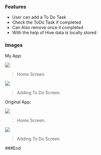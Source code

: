 ### Features

- User can add a To Do Task
- Check the ToDo Task if completed
- Can Also remove once it completed
- With the help of Hive data is locally stored 

### Images

My App:

![](https://github.com/salmannaeem112215/flutter_todo_app/blob/main/m_pic1.jpeg)
> Home Screen.

![](https://github.com/salmannaeem112215/flutter_todo_app/blob/main/m_pic2.jpeg)
> Adding To Do Screen.

Original App:

![](https://github.com/salmannaeem112215/flutter_todo_app/blob/main/pic1.png)
> Home Screen.

![](https://github.com/salmannaeem112215/flutter_todo_app/blob/main/pic3.png)
> Adding To Do Screen.

###End

